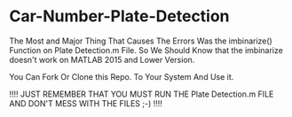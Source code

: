 # Car-Number-Plate-Detection

The Most and Major Thing That Causes The Errors Was the imbinarize() Function on Plate Detection.m File.
So We Should Know that the imbinarize doesn't work on MATLAB 2015 and Lower Version.

You Can Fork Or Clone this Repo. To Your System And Use it.

!!!! JUST REMEMBER THAT YOU MUST RUN THE Plate Detection.m FILE AND DON'T MESS WITH THE FILES ;-) !!!!
